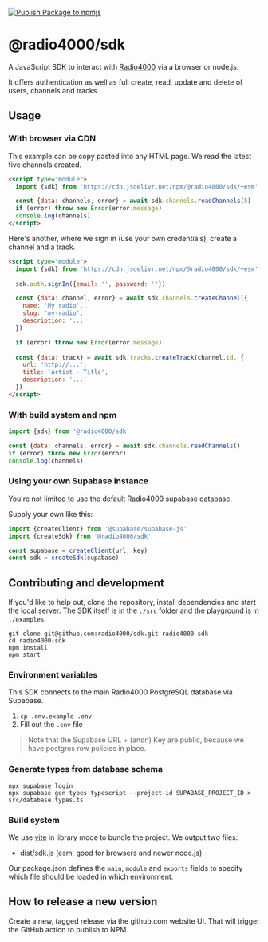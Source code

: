 [![Publish Package to npmjs](https://github.com/radio4000/sdk/actions/workflows/publish-to-npm-registry.yml/badge.svg)](https://github.com/radio4000/sdk/actions/workflows/publish-to-npm-registry.yml)

# @radio4000/sdk

A JavaScript SDK to interact with [Radio4000](https://radio4000.com) via a browser or node.js.

It offers authentication as well as full create, read, update and delete of users, channels and tracks

## Usage

### With browser via CDN

This example can be copy pasted into any HTML page. We read the latest five channels created.

```html
<script type="module">
  import {sdk} from 'https://cdn.jsdelivr.net/npm/@radio4000/sdk/+esm'

  const {data: channels, error} = await sdk.channels.readChannels(5)
  if (error) throw new Error(error.message)
  console.log(channels)
</script>
```

Here's another, where we sign in (use your own credentials), create a channel and a track.

```html
<script type="module">
  import {sdk} from 'https://cdn.jsdelivr.net/npm/@radio4000/sdk/+esm'
	
  sdk.auth.signIn({email: '', password: ''})

  const {data: channel, error} = await sdk.channels.createChannel({
    name: 'My radio',
    slug: 'my-radio',
    description: '...'
  })

  if (error) throw new Error(error.message)
	
  const {data: track} = await sdk.tracks.createTrack(channel.id, {
    url: 'http://...',
    title: 'Artist - Title',
    description: '...'
  })
</script>
```

### With build system and npm

```js
import {sdk} from '@radio4000/sdk'

const {data: channels, error} = await sdk.channels.readChannels()
if (error) throw new Error(error)
console.log(channels)
```

### Using your own Supabase instance

You're not limited to use the default Radio4000 supabase database. 

Supply your own like this:

```js
import {createClient} from '@supabase/supabase-js'
import {createSdk} from '@radio4000/sdk'

const supabase = createClient(url, key)
const sdk = createSdk(supabase)
```

## Contributing and development

If you'd like to help out, clone the repository, install dependencies and start the local server. The SDK itself is in the `./src` folder and the playground is in `./examples`.

```shell
git clone git@github.com:radio4000/sdk.git radio4000-sdk
cd radio4000-sdk
npm install
npm start
```

### Environment variables

This SDK connects to the main Radio4000 PostgreSQL database via Supabase.

1. `cp .env.example .env`
2. Fill out the `.env` file

> Note that the Supabase URL + (anon) Key are public, because we have postgres row policies in place.

### Generate types from database schema

```shell
npx supabase login
npx supabase gen types typescript --project-id SUPABASE_PROJECT_ID > src/database.types.ts
```

### Build system

We use [vite](https://vitejs.dev/) in library mode to bundle the project. We output two files:

- dist/sdk.js (esm, good for browsers and newer node.js)

Our package.json defines the `main`, `module` and `exports` fields to specify which file should be loaded in which environment. 

## How to release a new version

Create a new, tagged release via the github.com website UI. That will trigger the GitHub action to publish to NPM.

